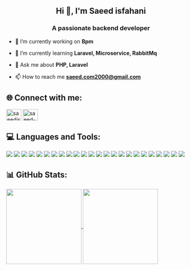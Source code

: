 <article class="markdown-body entry-content container-lg f5">
<h1 align="center">Hi 👋, I'm Saeed isfahani</h1>
<h3 align="center">A passionate backend developer</h3>

- 🔭 I’m currently working on **Bpm**

- 🌱 I’m currently learning **Laravel, Microservice, RabbitMq**

- 💬 Ask me about **PHP, Laravel**

- 📫 How to reach me **saeed.com2000@gmail.com**

<h2 align="left">🌐 Connect with me:</h2>
<p align="left">
<a href="https://linkedin.com/in/saeed-isfahani" target="blank"><img align="center" src="https://raw.githubusercontent.com/rahuldkjain/github-profile-readme-generator/master/src/images/icons/Social/linked-in-alt.svg" alt="saeedisfahani" height="30" width="40" /></a>
<a href="https://stackoverflow.com/users/5990084/saeed-isfahani" target="blank"><img align="center" src="https://raw.githubusercontent.com/rahuldkjain/github-profile-readme-generator/master/src/images/icons/Social/stack-overflow.svg" alt="saeed-isfahani" height="30" width="40" /></a>
</p>

<h2 align="left">💻 Languages and Tools:</h2>
<p align="left"> 
  <img src="https://simpleskill.icons.workers.dev/svg?i=php" />
  <img src="https://simpleskill.icons.workers.dev/svg?i=laravel" />
  <img src="https://simpleskill.icons.workers.dev/svg?i=mysql" />
  <img src="https://simpleskill.icons.workers.dev/svg?i=javascript" />
  <img src="https://simpleskill.icons.workers.dev/svg?i=jquery" />
  <img src="https://simpleskill.icons.workers.dev/svg?i=gitlab" />
  <img src="https://simpleskill.icons.workers.dev/svg?i=git" />
  <img src="https://simpleskill.icons.workers.dev/svg?i=github&theme=dark" />
  <img src="https://simpleskill.icons.workers.dev/svg?i=docker" />
  <img src="https://simpleskill.icons.workers.dev/svg?i=linux" />
  <img src="https://simpleskill.icons.workers.dev/svg?i=html5" />
  <img src="https://simpleskill.icons.workers.dev/svg?i=css3" />
  <img src="https://simpleskill.icons.workers.dev/svg?i=wordpress" />
  <img src="https://simpleskill.icons.workers.dev/svg?i=prestashop" />
  <img src="https://simpleskill.icons.workers.dev/svg?i=mongodb" />
  <img src="https://simpleskill.icons.workers.dev/svg?i=redis" />
  <img src="https://simpleskill.icons.workers.dev/svg?i=sentry" />
  <img src="https://simpleskill.icons.workers.dev/svg?i=postman" />
  <img src="https://simpleskill.icons.workers.dev/svg?i=jira" />
  <img src="https://simpleskill.icons.workers.dev/svg?i=webmin" />
  <img src="https://simpleskill.icons.workers.dev/svg?i=jsonwebtokens&theme=dark" />
  <img src="https://simpleskill.icons.workers.dev/svg?i=swagger" />
  <img src="https://simpleskill.icons.workers.dev/svg?i=bootstrap" />
  <img src="https://simpleskill.icons.workers.dev/svg?i=codeigniter" />
</p>

<h2 align="left">📊 GitHub Stats:</h2>
<p align="left">
  <a href="https://github.com/anuraghazra/github-readme-stats">
    <img height=200 align="center" src="https://github-readme-stats.vercel.app/api?username=saeed-isfahani&theme=great-gatsby" />
  </a>
  <a href="https://github.com/anuraghazra/convoychat">
    <img height=200 align="center" src="https://github-readme-stats.vercel.app/api/top-langs?username=saeed-isfahani&layout=compact&langs_count=8&card_width=320&theme=great-gatsby" />
  </a>
</p>
<img src="https://komarev.com/ghpvc/?username=your-github-username&style=flat-square&color=blue" alt=""/>
</article>
